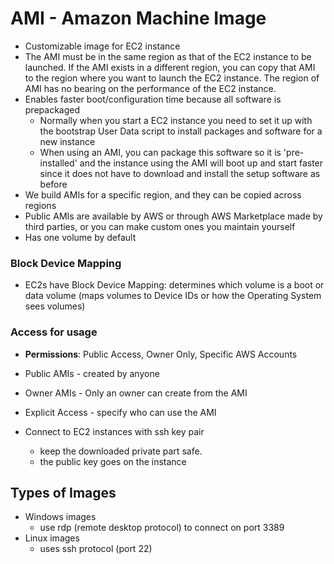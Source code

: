 # AMI - Amazon Machine Image

- Customizable image for EC2 instance
- The AMI must be in the same region as that of the EC2 instance to be launched. If the AMI exists in a different region, you can copy that AMI to the region where you want to launch the EC2 instance. The region of AMI has no bearing on the performance of the EC2 instance.
- Enables faster boot/configuration time because all software is prepackaged
  - Normally when you start a EC2 instance you need to set it up with the bootstrap User Data script to install packages and software for a new instance
  - When using an AMI, you can package this software so it is 'pre-installed' and the instance using the AMI will boot up and start faster since it does not have to download and install the setup software as before
- We build AMIs for a specific region, and they can be copied across regions
- Public AMIs are available by AWS or through AWS Marketplace made by third parties, or you can make custom ones you maintain yourself
- Has one volume by default

### Block Device Mapping

- EC2s have Block Device Mapping: determines which volume is a boot or data volume (maps volumes to Device IDs or how the Operating System sees volumes)

### Access for usage

- **Permissions**: Public Access, Owner Only, Specific AWS Accounts

- Public AMIs - created by anyone
- Owner AMIs - Only an owner can create from the AMI
- Explicit Access - specify who can use the AMI
- Connect to EC2 instances with ssh key pair
  - keep the downloaded private part safe.
  - the public key goes on the instance

## Types of Images

- Windows images
  - use rdp (remote desktop protocol) to connect on port 3389
- Linux images
  - uses ssh protocol (port 22)
